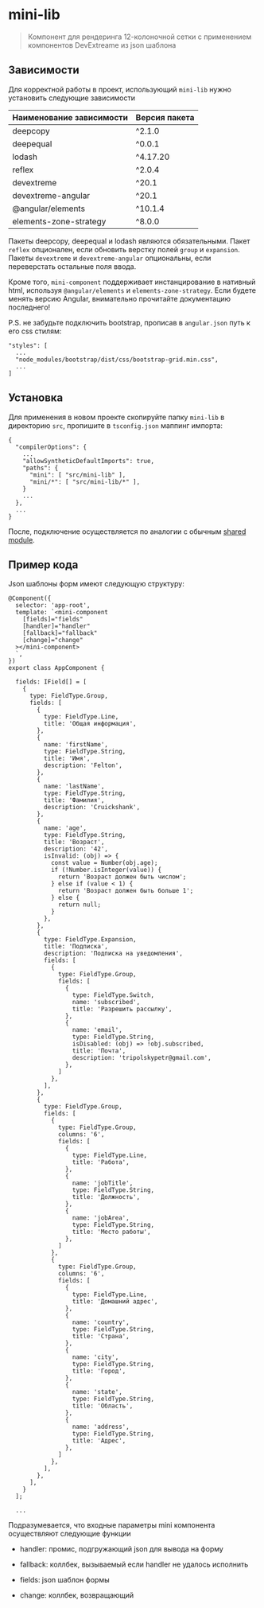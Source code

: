 # mini-lib

> Компонент для рендеринга 12-колоночной сетки с применением компонентов DevExtreame из json шаблона

## Зависимости

Для корректной работы в проект, использующий `mini-lib` нужно установить следующие зависимости

| Наименование зависимости  | Версия пакета |
| ------------------------- | ------------- |
| deepcopy                  |    ^2.1.0     |
| deepequal                 |    ^0.0.1     |
| lodash                    |   ^4.17.20    |
| reflex                    |    ^2.0.4     |
| devextreme                |     ^20.1     |
| devextreme-angular        |     ^20.1     |
| @angular/elements         |    ^10.1.4    |
| elements-zone-strategy    |     ^8.0.0    |

Пакеты deepcopy, deepequal и lodash являются обязательными. Пакет `reflex` опционален, если обновить верстку полей `group` и `expansion`. Пакеты `devextreme` и `devextreme-angular` опциональны, если переверстать остальные поля ввода.

Кроме того, `mini-component` поддерживает инстанцирование в нативный html, используя `@angular/elements` и `elements-zone-strategy`. Если будете менять версию Angular, внимательно прочитайте документацию последнего!

P.S. не забудьте подключить bootstrap, прописав в `angular.json` путь к его css стилям:

```
"styles": [
  ...
  "node_modules/bootstrap/dist/css/bootstrap-grid.min.css",
  ...
]
```

## Установка

Для применения в новом проекте скопируйте папку `mini-lib` в директорию `src`, пропишите в `tsconfig.json` маппинг импорта:

```
{
  "compilerOptions": {
    ...
    "allowSyntheticDefaultImports": true,
    "paths": {
      "mini": [ "src/mini-lib" ],
      "mini/*": [ "src/mini-lib/*" ],
    }
    ...
  },
  ...
}
```

После, подключение осуществляется по аналогии с обычным [shared module](https://angular.io/guide/sharing-ngmodules). 

## Пример кода

Json шаблоны форм имеют следующую структуру: 

```
@Component({
  selector: 'app-root',
  template: `<mini-component
    [fields]="fields" 
    [handler]="handler"
    [fallback]="fallback"
    [change]="change"
  ></mini-component>
  `,
})
export class AppComponent {

  fields: IField[] = [
    {
      type: FieldType.Group,
      fields: [
        {
          type: FieldType.Line,
          title: 'Общая информация',
        },
        {
          name: 'firstName',
          type: FieldType.String,
          title: 'Имя',
          description: 'Felton',
        },
        {
          name: 'lastName',
          type: FieldType.String,
          title: 'Фамилия',
          description: 'Cruickshank',
        },
        {
          name: 'age',
          type: FieldType.String,
          title: 'Возраст',
          description: '42',
          isInvalid: (obj) => {
            const value = Number(obj.age);
            if (!Number.isInteger(value)) {
              return 'Возраст должен быть числом';
            } else if (value < 1) {
              return 'Возраст должен быть больше 1';
            } else {
              return null;
            }
          },
        },
        {
          type: FieldType.Expansion,
          title: 'Подписка',
          description: 'Подписка на уведомления',
          fields: [
            {
              type: FieldType.Group,
              fields: [
                {
                  type: FieldType.Switch,
                  name: 'subscribed',
                  title: 'Разрешить рассылку',
                },
                {
                  name: 'email',
                  type: FieldType.String,
                  isDisabled: (obj) => !obj.subscribed,
                  title: 'Почта',
                  description: 'tripolskypetr@gmail.com',
                },
              ]
            },
          ],
        },
        {
          type: FieldType.Group,
          fields: [
            {
              type: FieldType.Group,
              columns: '6',
              fields: [
                {
                  type: FieldType.Line,
                  title: 'Работа',
                },
                {
                  name: 'jobTitle',
                  type: FieldType.String,
                  title: 'Должность',
                },
                {
                  name: 'jobArea',
                  type: FieldType.String,
                  title: 'Место работы',
                },
              ]
            },
            {
              type: FieldType.Group,
              columns: '6',
              fields: [
                {
                  type: FieldType.Line,
                  title: 'Домашний адрес',
                },
                {
                  name: 'country',
                  type: FieldType.String,
                  title: 'Страна',
                },
                {
                  name: 'city',
                  type: FieldType.String,
                  title: 'Город',
                },
                {
                  name: 'state',
                  type: FieldType.String,
                  title: 'Область',
                },
                {
                  name: 'address',
                  type: FieldType.String,
                  title: 'Адрес',
                },
              ]
            },
          ],
        },
      ],
    }
  ];

  ...

```

Подразумевается, что входные параметры mini компонента осуществляют следующие функции

 - handler: промис, подгружающий json для вывода на форму

 - fallback: коллбек, вызываемый если handler не удалось исполнить

 - fields: json шаблон формы

 - change: коллбек, возвращающий 
